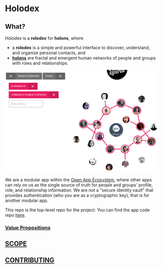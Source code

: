 # Holodex

## What?

Holodex is a **rolodex** for **holons**, where

- a **rolodex** is a simple and powerful interface to discover, understand, and organize personal contacts, and
- [**holons**](https://blog.dinosaur.is/life-as-a-holon/) are fractal and emergent human networks of people and groups with roles and relationships.

[![snapshot of Holodex](./snaps/holodex0.png)](http://holodex.enspiral.info)

We are a modular app within the [Open App Ecosystem](https://github.com/open-app/core), where other apps can rely on us as the single source of truth for people and groups' profile, role, and relationship information. We are not a "secure identity vault" that provides authentication (who you are as a cryptographic key), that is for another modular app.

This repo is the top-level repo for the project. You can find the app code repo [here](https://github.com/holodex/app).

### [Value Propositions](./process/value-propositions.md)

## [SCOPE](SCOPE.md)

## [CONTRIBUTING](./CONTRIBUTING.md)
